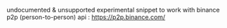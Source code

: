 undocumented & unsupported experimental snippet to work with binance p2p (person-to-person) api : https://p2p.binance.com/ 
